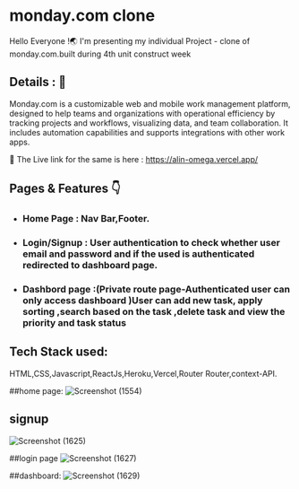 # monday.com clone

Hello Everyone !🌏 I'm presenting my individual  Project - clone of monday.com.built during  4th unit construct week


## Details : 🔭

Monday.com is a customizable web and mobile work management platform, designed to help teams and organizations with operational efficiency by tracking projects and workflows, visualizing data, and team collaboration. 
It includes automation capabilities and supports integrations with other work apps.

🚀 The Live link for the same is here : https://alin-omega.vercel.app/




## Pages & Features 👇

 - ### Home Page : Nav Bar,Footer.
 - ### Login/Signup : User authentication to check whether user email and password and if the used is authenticated redirected to dashboard page.
 - ### Dashbord page :(Private route page-Authenticated user can only access dashboard )User can add new task, apply sorting ,search based on the task ,delete task and view the priority and task status 



## Tech Stack used:
HTML,CSS,Javascript,ReactJs,Heroku,Vercel,Router Router,context-API.


##home page:
![Screenshot (1554)](https://user-images.githubusercontent.com/97678545/191048324-44ad68ff-f3c4-4819-a633-e24ca884477a.png)

## signup
![Screenshot (1625)](https://user-images.githubusercontent.com/97678545/191050124-99b328c2-0297-4e68-960f-a4bd0310ad7e.png)

##login page
![Screenshot (1627)](https://user-images.githubusercontent.com/97678545/191050621-6d82de8f-7acb-4022-b0ea-1d7fa83ed595.png)

##dashboard:
![Screenshot (1629)](https://user-images.githubusercontent.com/97678545/191052226-099a0cf8-98ca-4087-8926-ac2f0985536a.png)













